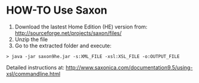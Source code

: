 # HOW-TO Use Saxon

1. Download the lastest Home Edition (HE) version from: http://sourceforge.net/projects/saxon/files/
2. Unzip the file
3. Go to the extracted folder and execute:
```
> java -jar saxon9he.jar -s:XML_FILE -xsl:XSL_FILE -o:OUTPUT_FILE
```

Detailed instructions at: http://www.saxonica.com/documentation9.5/using-xsl/commandline.html
